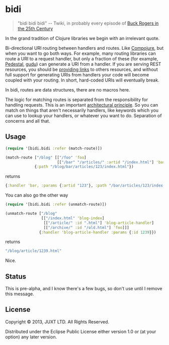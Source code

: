 # bidi

> "bidi bidi bidi" -- Twiki, in probably every episode of
  [Buck Rogers in the 25th Century](http://en.wikipedia.org/wiki/Buck_Rogers_in_the_25th_Century_%28TV_series%29)

In the grand tradition of Clojure libraries we begin with an irrelevant
quote.

Bi-directional URI routing between handlers and routes. Like
[Compojure](https://github.com/weavejester/compojure), but when you want
to go both ways. For example, many routing libraries can route a URI to
a request handler, but only a fraction of these (for example,
[Pedestal](http://pedestal.io),
[gudu](https://github.com/thatismatt/gudu)) can generate a URI from a
handler. If you are serving REST resources, you should be
[providing links](http://en.wikipedia.org/wiki/HATEOAS) to others
resources, and without full support for generating URIs from handlers
your code will become coupled with your routing. In short, hard-coded
URIs will eventually break.

In bidi, routes are data structures, there are no macros here.

The logic for matching routes is separated from the responsibility for
handling requests. This is an important
[architectural principle](http://www.infoq.com/presentations/Simple-Made-Easy). So
you can match on things that aren't necessarily handlers, like keywords
which you can use to lookup your handlers, or whatever you want to
do. Separation of concerns and all that.

## Usage

```clojure
(require '[bidi.bidi :refer (match-route)])

(match-route ["/blog" [["/foo" 'foo]
                       [["/bar" "/articles/" :artid "/index.html"] 'bar]]]
             {:path "/blog/bar/articles/123/index.html"})
```

returns

```clojure
{:handler 'bar, :params {:artid "123"}, :path "/bar/articles/123/index.html"}
```

You can also go the other way

```clojure
(require '[bidi.bidi :refer (unmatch-route)])

(unmatch-route ["/blog"
                [["/index.html" 'blog-index]
                 [["/article/" :id ".html"] 'blog-article-handler]
                 [["/archive/" :id "/old.html"] 'foo]]]
               {:handler 'blog-article-handler :params {:id 1239}})
```

returns

```clojure
"/blog/article/1239.html"
```

Nice.

## Status

This is pre-alpha, and I know there's a few bugs, so don't use until I remove this message.

## License

Copyright © 2013, JUXT LTD. All Rights Reserved.

Distributed under the Eclipse Public License either version 1.0 or (at
your option) any later version.
